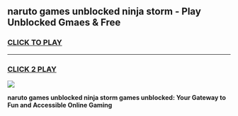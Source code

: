 
## naruto games unblocked ninja storm - Play Unblocked Gmaes & Free
<h3>
<a href="https://news.freeplayer.one?title=naruto_games_unblocked_ninja_storm&ref=23F">CLICK TO PLAY</a></h3>
<hr>

<h3>
<a href="https://news.freeplayer.one?title=naruto_games_unblocked_ninja_storm&ref=23F">CLICK 2 PLAY</a>
  
</h3>

<a href="https://news.freeplayer.one?title=naruto_games_unblocked_ninja_storm&ref=23F/"><img src="https://clearcache.store/games.png"></a>


**naruto games unblocked ninja storm games unblocked: Your Gateway to Fun and Accessible Online Gaming**
